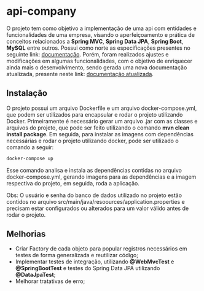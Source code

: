 # api-company

O projeto tem como objetivo a implementação de uma api com entidades e funcionalidades de uma empresa, visando o aperfeiçoamento e prática de conceitos relacionados a **Spring MVC**, **Spring Data JPA**, **Spring Boot**, **MySQL** entre outros. Possui como norte as especificações presentes no seguinte link: [documentação](https://docs.google.com/document/d/1WxelFOK1mXEdvl31PahipRtMZuf4Z9o3W_zFi_hWkNY/edit). Porém, foram realizados ajustes e modificações em algumas funcionalidades, com o objetivo de enriquecer ainda mais o desenvolvimento, sendo gerada uma nova documentação atualizada, presente neste link: [documentação atualizada](https://docs.google.com/document/d/1kI2vQJ1MlQBep0GmrYbdQddSigbKmmCyYuTS4bPERQ0/edit?usp=sharing).

## Instalação

O projeto possui um arquivo Dockerfile e um arquivo docker-compose.yml, que podem ser utilizados para encapsular e rodar o projeto utilizando Docker. Primeiramente é necessário gerar um arquivo .jar com as classes e arquivos do projeto, que pode ser feito utilizando o comando **mvn clean install package**. Em seguida, para instalar as imagens com dependências necessárias e rodar o projeto utilizando docker, pode ser utilizado o comando a seguir:

```bash
docker-compose up
```
Esse comando analisa e instala as dependências contidas no arquivo docker-compose.yml, gerando imagens para as dependências e a imagem respectiva do projeto, em seguida, roda a aplicação.

Obs: O usuário e senha do banco de dados utilizado no projeto estão contidos no arquivo src/main/java/resoources/application.properties e precisam estar configurados ou alterados para um valor válido antes de rodar o projeto.

## Melhorias

- Criar Factory de cada objeto para popular registros necessários em testes de forma generalizada e reutilizar código;
- Implementar testes de integração, utilizando **@WebMvcTest** e **@SpringBootTest** e testes do Spring Data JPA utilizando **@DataJpaTest**;
- Melhorar tratativas de erro;
